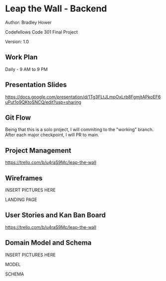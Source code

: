 # Leap the Wall - Backend

Author: Bradley Hower

Codefellows Code 301 Final Project

Version: 1.0

## Work Plan

Daily - 9 AM to 9 PM

## Presentation Slides

https://docs.google.com/presentation/d/1Tg3FLtJLmpOxLrb8FgmjtAPkoEF6uPut1o9QKtoSNCQ/edit?usp=sharing

## Git Flow

Being that this is a solo project, I will commiting to the "working" branch. After each major checkpoint, I will PR to main.

## Project Management

https://trello.com/b/u4raS9Mc/leap-the-wall

## Wireframes

INSERT PICTURES HERE

LANDING PAGE

## User Stories and Kan Ban Board

https://trello.com/b/u4raS9Mc/leap-the-wall

## Domain Model and Schema

INSERT PICTURES HERE

MODEL

SCHEMA
